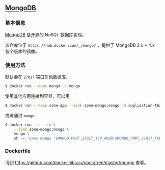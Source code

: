 ## [MongoDB](https://hub.docker.com/_/mongo/)

### 基本信息

[MongoDB](https://en.wikipedia.org/wiki/MongoDB) 是开源的 NoSQL 数据库实现。

该仓库位于 `https://hub.docker.com/_/mongo/` ，提供了 MongoDB 2.x ~ 4.x 各个版本的镜像。

### 使用方法

默认会在 `27017` 端口启动数据库。

```bash
$ docker run --name mongo -d mongo
```

使用其他应用连接到容器，可以用

```bash
$ docker run --name some-app --link some-mongo:mongo -d application-that-uses-mongo
```

或者通过 `mongo`

```bash
$ docker run -it --rm \
    --link some-mongo:mongo \
    mongo \
    sh -c 'exec mongo "$MONGO_PORT_27017_TCP_ADDR:$MONGO_PORT_27017_TCP_PORT/test"'
```

### Dockerfile

请到 https://github.com/docker-library/docs/tree/master/mongo 查看。
